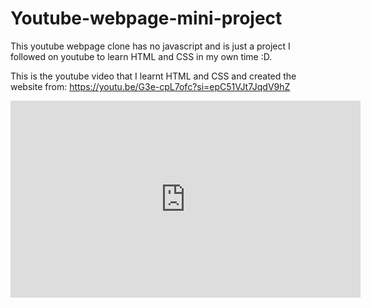 # Youtube-webpage-mini-project

This youtube webpage clone has no javascript and is just a project I followed on youtube to learn HTML and CSS in my own time :D.

This is the youtube video that I learnt HTML and CSS and created the website from: https://youtu.be/G3e-cpL7ofc?si=epC51VJt7JqdV9hZ

<iframe width="560" height="315" src="https://www.youtube.com/embed/G3e-cpL7ofc?si=rStCzRIyHmFga0ua" title="YouTube video player" frameborder="0" allow="accelerometer; autoplay; clipboard-write; encrypted-media; gyroscope; picture-in-picture; web-share" referrerpolicy="strict-origin-when-cross-origin" allowfullscreen></iframe>

